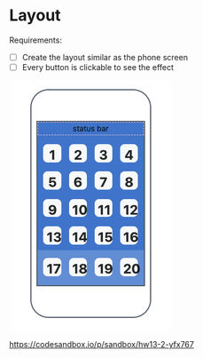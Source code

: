 # Layout

Requirements:

- [ ] Create the layout similar as the phone screen
- [ ] Every button is clickable to see the effect

![layout](./layout.png)


https://codesandbox.io/p/sandbox/hw13-2-yfx767